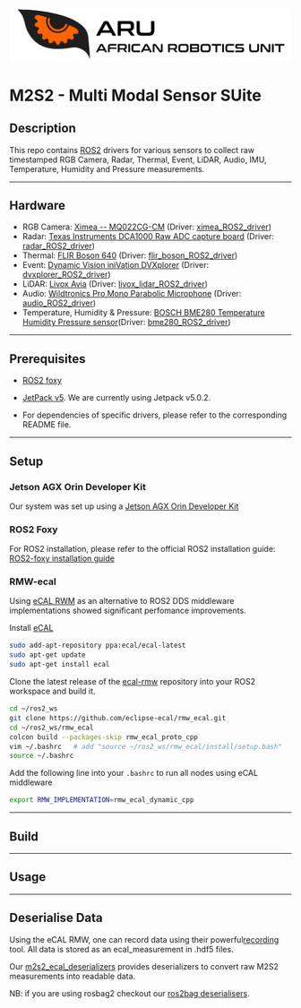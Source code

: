 ![logo](docs/resources/ARU_logo_rectangle.png)

# M2S2 - Multi Modal Sensor SUite 

## Description 
This repo contains [ROS2](https://docs.ros.org/en/foxy/index.html) drivers for various sensors to collect raw timestamped RGB Camera, Radar, Thermal, Event, LiDAR, Audio, IMU, Temperature, Humidity and Pressure measurements. 


<hr/>

## Hardware 
- RGB Camera: [Ximea -- MQ022CG-CM](https://www.ximea.com/products/usb3-vision-cameras-xiq-line/mq022cg-cm) (Driver: [ximea_ROS2_driver](src/ximea_ROS2_driver))
- Radar: [Texas Instruments DCA1000 Raw ADC capture board](https://www.ti.com/tool/DCA1000EVM) (Driver: [radar_ROS2_driver](src/radar_ROS2_driver))
- Thermal: [FLIR Boson 640](https://www.flir.eu/products/boson/) (Driver: [flir_boson_ROS2_driver](src/flir_boson_ROS2_driver))
- Event: [Dynamic Vision iniVation DVXplorer](https://inivation.com/solution/dvp/) (Driver: [dvxplorer_ROS2_driver](src/dvxplorer_ROS2_driver))
- LiDAR: [Livox Avia](https://www.livoxtech.com/avia) (Driver: [livox_lidar_ROS2_driver](src/livox_lidar_ROS2_driver))
- Audio: [Wildtronics Pro Mono Parabolic Microphone](https://www.wildtronics.com/parabolic.html#.Y3zIiNLP1H4) (Driver: [audio_ROS2_driver](src/audio_ROS2_driver))
- Temperature, Humidity & Pressure: [BOSCH BME280 Temperature Humidity Pressure sensor](https://www.bosch-sensortec.com/products/environmental-sensors/humidity-sensors-bme280/)(Driver: [bme280_ROS2_driver](src/bme280_ROS2_driver))

<hr/> 

## Prerequisites
- [ROS2 foxy](https://docs.ros.org/en/foxy/Installation.html)

- [JetPack v5](https://developer.nvidia.com/embedded/jetpack). We are currently using Jetpack v5.0.2.

- For dependencies of specific drivers, please refer to the corresponding README file. 

<hr/>

## Setup

### Jetson AGX Orin Developer Kit
Our system was set up using a [Jetson AGX Orin Developer Kit](https://www.nvidia.com/en-us/autonomous-machines/embedded-systems/jetson-orin/)

### ROS2 Foxy
For ROS2 installation, please refer to the official ROS2 installation guide: [ROS2-foxy installation guide](https://docs.ros.org/en/foxy/Installation.html)

### RMW-ecal
Using [eCAL RWM](https://github.com/eclipse-ecal/rmw_ecal) as an alternative to ROS2 DDS middleware implementations showed significant perfomance improvements.

Install [eCAL](https://eclipse-ecal.github.io/ecal/getting_started/setup.html)
```bash
sudo add-apt-repository ppa:ecal/ecal-latest
sudo apt-get update 
sudo apt-get install ecal
```

Clone the latest release of the [ecal-rmw](https://github.com/eclipse-ecal/rmw_ecal) repository into your ROS2 workspace and build it. 

```bash
cd ~/ros2_ws
git clone https://github.com/eclipse-ecal/rmw_ecal.git
cd ~/ros2_ws/rmw_ecal
colcon build --packages-skip rmw_ecal_proto_cpp
vim ~/.bashrc   # add "source ~/ros2_ws/rmw_ecal/install/setup.bash"
source ~/.bashrc
```

Add the following line into your `.bashrc` to run all nodes using eCAL middleware
```bash
export RMW_IMPLEMENTATION=rmw_ecal_dynamic_cpp
```

<hr/>

## Build 



<hr/>

## Usage


<hr/>

## Deserialise Data 
Using the eCAL RMW, one can record data using their powerful[recording](https://eclipse-ecal.github.io/ecal/getting_started/recorder.html) tool. All data is stored as an ecal_measurement in .hdf5 files. 

Our [m2s2_ecal_deserializers](m2s2_ecal_deserializers) provides deserializers to convert raw M2S2 measurements into readable data.

NB: if you are using rosbag2 checkout our [ros2bag deserialisers](https://github.com/African-Robotics-Unit/ros2bag_file_parser).


